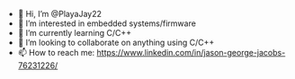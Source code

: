 - 👋 Hi, I’m @PlayaJay22
- 👀 I’m interested in embedded systems/firmware
- 🌱 I’m currently learning C/C++
- 💞️ I’m looking to collaborate on anything using C/C++
- 📫 How to reach me: https://www.linkedin.com/in/jason-george-jacobs-76231226/

<!---
PlayaJay22/PlayaJay22 is a ✨ special ✨ repository because its `README.md` (this file) appears on your GitHub profile.
You can click the Preview link to take a look at your changes.
--->

